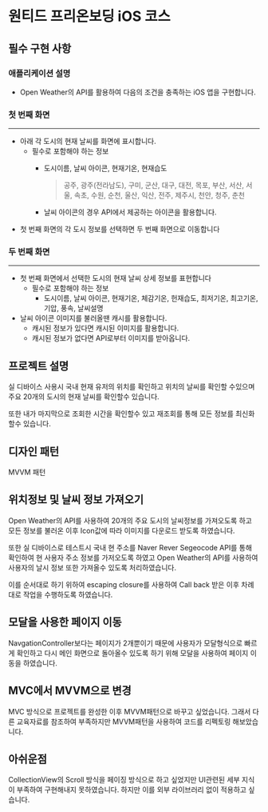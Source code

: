 # 원티드 프리온보딩 iOS 코스

## 필수 구현 사항
### 애플리케이션 설명
- Open Weather의 API를 활용하여 다음의 조건을 충족하는 iOS 앱을 구현합니다.
### 첫 번째 화면

---

- 아래 각 도시의 현재 날씨를 화면에 표시합니다.
    - 필수로 포함해야 하는 정보
        - 도시이름, 날씨 아이콘, 현재기온, 현재습도
            
            > 공주, 광주(전라남도), 구미, 군산, 대구, 대전, 목포, 부산, 서산, 서울, 속초, 수원, 순천, 울산, 익산, 전주, 제주시, 천안, 청주, 춘천
            > 
        - 날씨 아이콘의 경우 API에서 제공하는 아이콘을 활용합니다.
- 첫 번째 화면의 각 도시 정보를 선택하면 두 번째 화면으로 이동합니다

### 두 번째 화면

---

- 첫 번째 화면에서 선택한 도시의 현재 날씨 상세 정보를 표현합니다
    - 필수로 포함해야 하는 정보
        - 도시이름, 날씨 아이콘, 현재기온, 체감기온, 헌재습도, 최저기온, 최고기온, 기압, 풍속, 날씨설명
- 날씨 아이콘 이미지를 불러올땐 캐시를 활용합니다.
    - 캐시된 정보가 있다면 캐시된 이미지를 활용합니다.
    - 캐시된 정보가 없다면 API로부터 이미지를 받아옵니다.
## 프로젝트 설명 
실 디바이스 사용시 국내 현재 유저의 위치를 확인하고 위치의 날씨를 확인할 수있으며 주요 20개의 도시의 현재 날씨를 확인할수 있습니다. 

또한 내가 마지막으로 조회한 시간을 확인할수 있고 재조회를 통해 모든 정보를 최신화 할수 있습니다.

## 디자인 패턴

MVVM 패턴

## 위치정보 및 날씨 정보 가져오기

Open Weather의 API를 사용하여 20개의 주요 도시의 날씨정보를 가져오도록 하고 모든 정보를 불러온 이후 Icon값에 따라 이미지를 다운로드 받도록 하였습니다.

또한 실 디바이스로 테스트시 국내 현 주소를 Naver Rever Segeocode API를 통해 확인하여 현 사용자 주소 정보를 가저오도록 하였고 
Open Weather의 API를 사용하여 사용자의 날시 정보 또한 가져올수 있도록 처리하였습니다.

이를 순서대로 하기 위하여 escaping closure를 사용하여 Call back 받은 이후 차례대로 작업을 수행하도록 하였습니다. 

## 모달을 사용한 페이지 이동

NavgationController보다는 페이지가 2개뿐이기 때문에 사용자가 모달형식으로 빠르게 확인하고 다시 메인 화면으로 돌아올수 있도록 하기 위해 모달을 사용하여 페이지 이동을 하였습니다.

## MVC에서 MVVM으로 변경

MVC 방식으로 프로젝트를 완성한 이후 MVVM패턴으로 바꾸고 싶었습니다. 그래서 다른 교육자료를 참조하여 부족하지만 MVVM패턴을 사용하여 코드를 리펙토링 해보았습니다.

## 아쉬운점

CollectionView의 Scroll 방식을 페이징 방식으로 하고 싶었지만 UI관련된 세부 지식이 부족하여 구현해내지 못하였습니다. 하지만 이를 외부 라이브러리 없이 적용하고 싶습니다.

